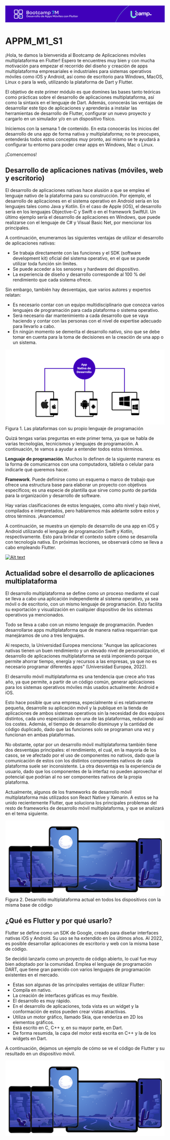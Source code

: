 ![Banner](https://github.com/U-Camp/APPM_M1_S1/blob/main/imagenes/Banner_APPM.png?raw=true)

# APPM_M1_S1
¡Hola, te damos la bienvenida al Bootcamp de Aplicaciones móviles multiplataforma en Flutter! 
Espero te encuentres muy bien y con mucha motivación para empezar el recorrido del diseño y creación de apps multiplataforma empresariales e industriales para sistemas operativos móviles como iOS y Android, así como de escritorio para Windows, MacOS, Linux o para la web, utilizando la plataforma de Dart y Flutter.

El objetivo de este primer módulo es que domines las bases tanto teóricas como prácticas sobre el desarrollo de aplicaciones multiplataforma, así como la sintaxis en el lenguaje de Dart. Además, conocerás las ventajas de desarrollar este tipo de aplicaciones y aprenderás a instalar las herramientas de desarrollo de Flutter, configurar un nuevo proyecto y cargarlo en un simulador y/o en un dispositivo físico.

Iniciemos con la semana 1 de contenido. En esta conocerás los inicios del desarrollo de una app de forma nativa y multiplataforma; no te preocupes, entenderás todos estos conceptos muy pronto, así mismo se te ayudará a configurar tu entorno para poder crear apps en Windows, Mac o Linux.

¡Comencemos!

## Desarrollo de aplicaciones nativas (móviles, web y escritorio)

El desarrollo de aplicaciones nativas hace alusión a que se emplea el lenguaje nativo de la plataforma para su construcción. Por ejemplo, el desarrollo de aplicaciones en el sistema operativo en Android sería en los lenguajes tales como Java y Kotlin. En el caso de Apple (iOS), el desarrollo sería en los lenguajes Objective-C y Swift o en el framework SwiftUI. Un último ejemplo sería el desarrollo de aplicaciones en Windows, que puede realizarse con el lenguaje de C# y Visual Basic Net, por mencionar los principales.

A continuación, enumeramos las siguientes ventajas de utilizar el desarrollo de aplicaciones nativas:
- Se trabaja directamente con las funciones y el SDK (software development kit) oficial del sistema operativo, en el que se puede utilizar toda función sin límites.
- Se puede acceder a los sensores y hardware del dispositivo.
- La experiencia de diseño y desarrollo corresponde al 100 % del rendimiento que cada sistema ofrece.

Sin embargo, también hay desventajas, que varios autores y expertos relatan:
- Es necesario contar con un equipo multidisciplinario que conozca varios lenguajes de programación para cada plataforma o sistema operativo.
- Será necesario dar mantenimiento a cada desarrollo que se vaya haciendo y contar con las personas con el nivel de expertise adecuado para llevarlo a cabo.
- En ningún momento se demerita el desarrollo nativo, sino que se debe tomar en cuenta para la toma de decisiones en la creación de una app o un sistema.

![M1S1_1](https://github.com/U-Camp/APPM_M1_S1/blob/main/imagenes/M1_AppsFlutter_5.png)
Figura 1. Las plataformas con su propio lenguaje de programación

Quizá tengas varias preguntas en este primer tema, ya que se habla de varias tecnologías, tecnicismos y lenguajes de programación. A continuación, te vamos a ayudar a entender todos estos términos.

**Lenguaje de programación**. Muchos lo definen de la siguiente manera: es la forma de comunicarnos con una computadora, tableta o celular para indicarle qué queremos hacer.

**Framework**. Puede definirse como un esquema o marco de trabajo que ofrece una estructura base para elaborar un proyecto con objetivos específicos; es una especie de plantilla que sirve como punto de partida para la organización y desarrollo de software. 

Hay varias clasificaciones de estos lenguajes, como alto nivel y bajo nivel, compilados e interpretados, pero hablaremos más adelante sobre estos y otros términos. ¡Avancemos!

A continuación, se muestra un ejemplo de desarrollo de una app en iOS y Android utilizando el lenguaje de programación Swift y Kotlin, respectivamente. Esto para brindar el contexto sobre cómo se desarrolla con tecnología nativa. En próximas lecciones, se observará cómo se lleva a cabo empleando Flutter.

[![Alt text](https://img.youtube.com/vi/u6nl1_Pd83Y/0.jpg)](https://www.youtube.com/watch?v=u6nl1_Pd83Y)

## Actualidad sobre el desarrollo de aplicaciones multiplataforma

El desarrollo multiplataforma se define como un proceso mediante el cual se lleva a cabo una aplicación independiente al sistema operativo, ya sea móvil o de escritorio, con un mismo lenguaje de programación. Esto facilita su exportación y visualización en cualquier dispositivo de los sistemas operativos ya mencionados. 

Todo se lleva a cabo con un mismo lenguaje de programación. Pueden desarrollarse apps multiplataforma que de manera nativa requerirían que manejáramos de uno a tres lenguajes.

Al respecto, la Universidad Europea menciona: "Aunque las aplicaciones nativas tienen un buen rendimiento y un elevado nivel de personalización, el desarrollo de aplicaciones multiplataforma se está imponiendo porque permite ahorrar tiempo, energía y recursos a las empresas, ya que no es necesario programar diferentes apps" (Universidad Europea, 2022).

El desarrollo móvil multiplataforma es una tendencia que crece año tras año, ya que permite, a partir de un código común, generar aplicaciones para los sistemas operativos móviles más usados actualmente: Android e iOS.

Esto hace posible que una empresa, especialmente si es relativamente pequeña, desarrolle su aplicación móvil y la publique en la tienda de aplicaciones de ambos sistemas operativos sin la necesidad de dos equipos distintos, cada uno especializado en una de las plataformas, reduciendo así los costes. Además, el tiempo de desarrollo disminuye y la cantidad de código duplicado, dado que las funciones solo se programan una vez y funcionan en ambas plataformas.

No obstante, optar por un desarrollo móvil multiplataforma también tiene dos desventajas principales: el rendimiento, el cual, en la mayoría de los casos, se ve afectado por el uso de componentes no nativos, dado que la comunicación de estos con los distintos componentes nativos de cada plataforma suele ser inconsistente. La otra desventaja es la experiencia de usuario, dado que los componentes de la interfaz no pueden aprovechar el potencial que podrían al no ser componentes nativos de la propia plataforma.

Actualmente, algunos de los frameworks de desarrollo móvil multiplataforma más utilizados son React Native y Xamarin. A estos se ha unido recientemente Flutter, que soluciona los principales problemas del resto de frameworks de desarrollo móvil multiplataforma, y que se analizará en el tema siguiente.

![M1S1_1](https://raw.githubusercontent.com/U-Camp/APPM_M1_S1/ae5087e4aedb605c6a4827ceeb750179e9f52c4b/imagenes/M1_AppsFlutter_6.png?token=A3GACYVYVD5INOZNF5C7N6LDIXJEY)
Figura 2. Desarrollo multiplataforma actual en todos los dispositivos con la misma base de código

## ¿Qué es Flutter y por qué usarlo?

Flutter se define como un SDK de Google, creado para diseñar interfaces nativas iOS y Android. Su uso se ha extendido en los últimos años. Al 2022, es posible desarrollar aplicaciones de escritorio y web con la misma base de código. 

Se decidió lanzarlo como un proyecto de código abierto, lo cual fue muy bien adoptado por la comunidad. Emplea el lenguaje de programación DART, que tiene gran parecido con varios lenguajes de programación existentes en el mercado.

- Estas son algunas de las principales ventajas de utilizar Flutter:
- Compila en nativo.
- La creación de interfaces gráficas es muy flexible.
- El desarrollo es muy rápido.
- En el desarrollo de aplicaciones, toda vista es un widget y la conformación de estos pueden crear vistas atractivas. 
- Utiliza un motor gráfico, llamado Skia, que renderiza en 2D los elementos gráficos. 
- Está escrito en C, C++ y, en su mayor parte, en Dart. 
- De forma resumida, la capa del motor está escrita en C++ y la de los widgets en Dart.

 A continuación, dejamos un ejemplo de cómo se ve el código de Flutter y su resultado en un dispositivo móvil.
 
 ![M1S1_1](https://raw.githubusercontent.com/U-Camp/APPM_M1_S1/ae5087e4aedb605c6a4827ceeb750179e9f52c4b/imagenes/M1_AppsFlutter_6.png?token=A3GACYVYVD5INOZNF5C7N6LDIXJEY)
 

